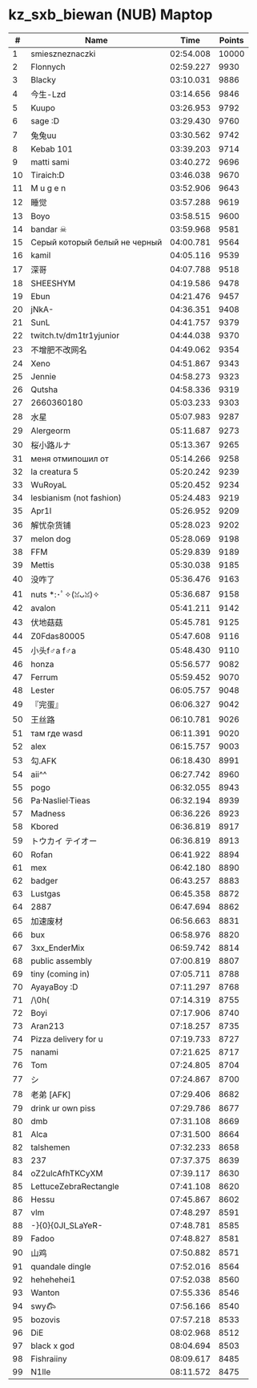 # kz_sxb_biewan (NUB) Maptop

|  # | Name | Time | Points |
|-------------- | -------------- | -------------- | -------------- | 
| 1 | smieszneznaczki | 02:54.008 | 10000 | 
| 2 | Flonnych | 02:59.227 | 9930 | 
| 3 | Blacky | 03:10.031 | 9886 | 
| 4 | 今生-Lzd | 03:14.656 | 9846 | 
| 5 | Kuupo | 03:26.953 | 9792 | 
| 6 | sage :D | 03:29.430 | 9760 | 
| 7 | 兔兔uu | 03:30.562 | 9742 | 
| 8 | Kebab 101 | 03:39.203 | 9714 | 
| 9 | matti sami | 03:40.272 | 9696 | 
| 10 | Tiraich:D | 03:46.038 | 9670 | 
| 11 | M u g e n | 03:52.906 | 9643 | 
| 12 | 睡觉 | 03:57.288 | 9619 | 
| 13 | Boyo | 03:58.515 | 9600 | 
| 14 | bandar ☠ | 03:59.968 | 9581 | 
| 15 | Серый который белый не черный | 04:00.781 | 9564 | 
| 16 | kamil | 04:05.116 | 9539 | 
| 17 | 深哥 | 04:07.788 | 9518 | 
| 18 | SHEESHYM | 04:19.586 | 9478 | 
| 19 | Ebun | 04:21.476 | 9457 | 
| 20 | jNkA- | 04:36.351 | 9408 | 
| 21 | SunL | 04:41.757 | 9379 | 
| 22 | twitch.tv/dm1tr1yjunior | 04:44.038 | 9370 | 
| 23 | 不增肥不改网名 | 04:49.062 | 9354 | 
| 24 | Xeno | 04:51.867 | 9343 | 
| 25 | Jennie | 04:58.273 | 9323 | 
| 26 | Qutsha | 04:58.336 | 9319 | 
| 27 | 2660360180 | 05:03.233 | 9303 | 
| 28 | 水星 | 05:07.983 | 9287 | 
| 29 | Alergeorm | 05:11.687 | 9273 | 
| 30 | 桜小路ルナ | 05:13.367 | 9265 | 
| 31 | меня отмипошил от | 05:14.266 | 9258 | 
| 32 | la creatura 5 | 05:20.242 | 9239 | 
| 33 | WuRoyaL | 05:20.452 | 9234 | 
| 34 | lesbianism (not fashion) | 05:24.483 | 9219 | 
| 35 | Apr1l | 05:26.952 | 9209 | 
| 36 | 解忧杂货铺 | 05:28.023 | 9202 | 
| 37 | melon dog | 05:28.069 | 9198 | 
| 38 | FFM | 05:29.839 | 9189 | 
| 39 | Mettis | 05:30.038 | 9185 | 
| 40 | 没咋了 | 05:36.476 | 9163 | 
| 41 | nuts *:･ﾟ✧(ꈍᴗꈍ)✧ | 05:36.687 | 9158 | 
| 42 | avalon | 05:41.211 | 9142 | 
| 43 | 伏地菇菇 | 05:45.781 | 9125 | 
| 44 | Z0Fdas80005 | 05:47.608 | 9116 | 
| 45 | 小头f♂a f♂a | 05:48.430 | 9110 | 
| 46 | honza | 05:56.577 | 9082 | 
| 47 | Ferrum | 05:59.452 | 9070 | 
| 48 | Lester | 06:05.757 | 9048 | 
| 49 | 『完蛋』 | 06:06.327 | 9042 | 
| 50 | 王丝路 | 06:10.781 | 9026 | 
| 51 | там где wasd | 06:11.391 | 9020 | 
| 52 | alex | 06:15.757 | 9003 | 
| 53 | 勾.AFK | 06:18.430 | 8991 | 
| 54 | aii^^ | 06:27.742 | 8960 | 
| 55 | pogo | 06:32.055 | 8943 | 
| 56 | Pa·Nasliel·Tieas | 06:32.194 | 8939 | 
| 57 | Madness | 06:36.226 | 8923 | 
| 58 | Kbored | 06:36.819 | 8917 | 
| 59 | トウカイ テイオー | 06:36.819 | 8913 | 
| 60 | Rofan | 06:41.922 | 8894 | 
| 61 | mex | 06:42.180 | 8890 | 
| 62 | badger | 06:43.257 | 8883 | 
| 63 | Lustgas | 06:45.358 | 8872 | 
| 64 | 2887 | 06:47.694 | 8862 | 
| 65 | 加速废材 | 06:56.663 | 8831 | 
| 66 | bux | 06:58.976 | 8820 | 
| 67 | 3xx_EnderMix | 06:59.742 | 8814 | 
| 68 | public assembly | 07:00.819 | 8807 | 
| 69 | tiny (coming in) | 07:05.711 | 8788 | 
| 70 | AyayaBoy :D | 07:11.297 | 8768 | 
| 71 | /\0h( | 07:14.319 | 8755 | 
| 72 | Boyi | 07:17.906 | 8740 | 
| 73 | Aran213 | 07:18.257 | 8735 | 
| 74 | Pizza delivery for u | 07:19.733 | 8727 | 
| 75 | nanami | 07:21.625 | 8717 | 
| 76 | Tom | 07:24.805 | 8704 | 
| 77 | シ | 07:24.867 | 8700 | 
| 78 | 老弟 [AFK] | 07:29.406 | 8682 | 
| 79 | drink ur own piss | 07:29.786 | 8677 | 
| 80 | dmb | 07:31.108 | 8669 | 
| 81 | Alca | 07:31.500 | 8664 | 
| 82 | talshemen | 07:32.233 | 8658 | 
| 83 | 237 | 07:37.375 | 8639 | 
| 84 | oZ2ulcAfhTKCyXM | 07:39.117 | 8630 | 
| 85 | LettuceZebraRectangle | 07:41.108 | 8620 | 
| 86 | Hessu | 07:45.867 | 8602 | 
| 87 | vlm | 07:48.297 | 8591 | 
| 88 | -}{0}{0JI_SLaYeR- | 07:48.781 | 8585 | 
| 89 | Fadoo | 07:48.827 | 8581 | 
| 90 | 山鸡 | 07:50.882 | 8571 | 
| 91 | quandale dingle | 07:52.016 | 8564 | 
| 92 | hehehehei1 | 07:52.038 | 8560 | 
| 93 | Wanton | 07:55.336 | 8546 | 
| 94 | swy𐂃 | 07:56.166 | 8540 | 
| 95 | bozovis | 07:57.218 | 8533 | 
| 96 | DiE | 08:02.968 | 8512 | 
| 97 | black x god | 08:04.694 | 8503 | 
| 98 | Fishraiiny | 08:09.617 | 8485 | 
| 99 | N1lle | 08:11.572 | 8475 | 

